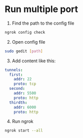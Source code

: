 # Run multiple port

1. Find the path to the config file
```bash
ngrok config check
```

2. Open config file
```bash
sudo gedit [path]
```

3. Add content like this:
```yml
tunnels:
  first:
    addr: 22
    proto: tcp    
  second:
    addr: 5500
    proto: http
  thirdth:
    addr: 6000
    proto: http
```

4. Run ngrok
```bash
ngrok start --all
```
